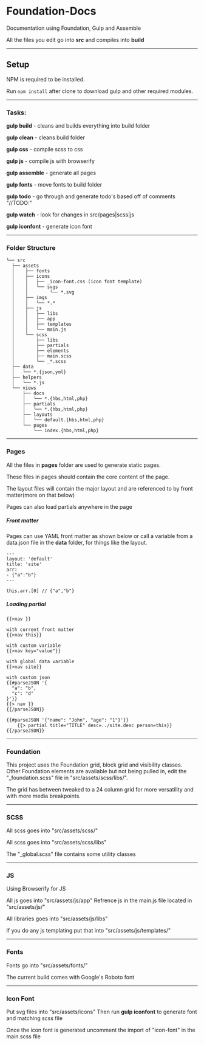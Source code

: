 # Foundation-Docs
Documentation using Foundation, Gulp and Assemble

All the files you edit go into **src** and compiles into **build**

---
## Setup

NPM is required to be installed.

Run `npm install` after clone to download gulp and other required modules.

---
### Tasks:

**gulp build** - cleans and builds everything into build folder

**gulp clean** - cleans build folder

**gulp css** - compile scss to css

**gulp js** - compile js with browserify

**gulp assemble** - generate all pages

**gulp fonts** - move fonts to build folder

**gulp todo** - go through and generate todo's based off of comments "//TODO:"

**gulp watch** - look for changes in src/pages|scss|js

**gulp iconfont** - generate icon font

---
### Folder Structure

```
└── src
  ├── assets
  │    ├── fonts
  │    ├── icons
  │    │   ├── _icon-font.css (icon font template)
  │    │   └── svgs
  │    │        └── *.svg
  │    ├── imgs
  │    │   └── *.*
  │    ├── js
  │    │   ├── libs
  │    │   ├── app
  │    │   ├── templates
  │    │   └── main.js
  │    └── scss
  │        ├── libs
  │        ├── partials
  │        ├── elements
  │        ├── main.scss
  │        └── _*.scss
  ├── data
  │   └── *.{json,yml}
  ├── helpers
  │   └── *.js
  └── views
      ├── docs
      │   └── *.{hbs,html,php}
      ├── partials
      │   └── *.{hbs,html,php}
      ├── layouts
      │   └── default.{hbs,html,php}
      └── pages
          └── index.{hbs,html,php}
```

---
### Pages

All the files in **pages** folder are used to generate static pages.

These files in pages should contain the core content of the page.

The layout files will contain the major layout and are referenced to by front matter(more on that below)

Pages can also load partials anywhere in the page


##### Front matter

Pages can use YAML front matter as shown below or call a variable from a data.json file in the **data** folder, for things like the layout.

```
---
layout: 'default'
title: 'site'
arr:
- {"a":"b"}
---

this.arr.[0] // {"a","b"}

```

##### Loading partial

```
{{>nav }}

with current front matter
{{>nav this}}

with custom variable
{{>nav key="value"}}

with global data variable
{{>nav site}}

with custom json
{{#parseJSON '{
  "a": "b",
  "c": "d"
}'}}
{{> nav }}
{{/parseJSON}}

{{#parseJSON '{"name": "John", "age": "1"}'}}
    {{> partial title="TITLE" desc=../site.desc person=this}}
{{/parseJSON}}

```

---
### Foundation

This project uses the Foundation grid, block grid and visibility classes. Other Foundation elements are available but not being pulled in, edit the "_foundation.scss" file in "src/assets/scss/libs/".

The grid has between tweaked to a 24 column grid for more versatility and with more media breakpoints.

---
### SCSS

All scss goes into "src/assets/scss/" 

All scss goes into "src/assets/scss/libs"  

The "_global.scss" file contains some utility classes

---
### JS

Using Browserify for JS

All js goes into "src/assets/js/app"
Refrence js in the main.js file located in "src/assets/js/" 

All libraries goes into "src/assets/js/libs"  

If you do any js templating put that into "src/assets/js/templates/"

---
### Fonts

Fonts go into "src/assets/fonts/"

The current build comes with Google's Roboto font

---
### Icon Font

Put svg files into "src/assets/icons" 
Then run **gulp iconfont** to generate font and matching scss file

Once the icon font is generated uncomment the import of "icon-font" in the main.scss file

